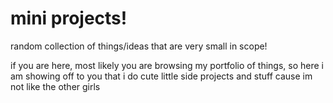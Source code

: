 # mini projects!
random collection of things/ideas that are very small in scope! 

if you are here, most likely you are browsing my portfolio of things, so here i am showing off to you that i do cute little side projects and stuff cause im not like the other girls
